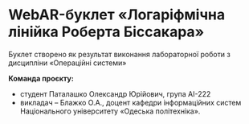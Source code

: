 # WebAR-буклет «Логаріфмічна лінійка Роберта Біссакара»
Буклет створено як результат виконання лабораторної роботи з дисципліни
«Операційні системи»

**Команда проєкту:**
- студент Паталашко Олександр Юрійович, група АІ-222
- викладач – Блажко О.А., доцент кафедри інформаційних систем Національного університету «Одеська політехніка».
